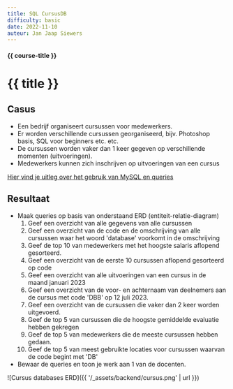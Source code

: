 ```yaml
---
title: SQL CursusDB
difficulty: basic
date: 2022-11-10
auteur: Jan Jaap Siewers
---
```


#### {{ course-title }}
# {{ title }}

## Casus
* Een bedrijf organiseert cursussen voor medewerkers.  
* Er worden verschillende cursussen georganiseerd, bijv. Photoshop basis, SQL voor beginners etc. etc.
* De cursussen worden vaker dan 1 keer gegeven op verschillende momenten (uitvoeringen).
* Medewerkers kunnen zich inschrijven op uitvoeringen van een cursus

[Hier vind je uitleg over het gebruik van MySQL en queries](https://www.edutorial.nl/dbq/introductie/)

## Resultaat
* Maak queries op basis van onderstaand ERD (entiteit-relatie-diagram)
    1. Geef een overzicht van alle gegevens van alle cursussen
    2. Geef een overzicht van de code en de omschrijving van alle cursussen waar het woord 'database' voorkomt in de omschrijving
    3. Geef de top 10 van medewerkers met het hoogste salaris aflopend gesorteerd.
    4. Geef een overzicht van de eerste 10 cursussen aflopend gesorteerd op code
    5. Geef een overzicht van alle uitvoeringen van een cursus in de maand januari 2023
    6. Geef een overzicht van de voor- en achternaam van deelnemers aan de cursus met code 'DBB' op 12 juli 2023.
    7. Geef een overzicht van de cursussen die vaker dan 2 keer worden uitgevoerd.
    8. Geef de top 5 van cursussen die de hoogste gemiddelde evaluatie hebben gekregen
    9. Geef de top 5 van medewerkers die de meeste cursussen hebben gedaan.
    10. Geef de top 5 van meest gebruikte locaties voor cursussen waarvan de code begint met 'DB'
* Bewaar de queries en toon je werk aan 1 van de docenten.

![Cursus databases ERD]({{ '/_assets/backend/cursus.png' | url }})